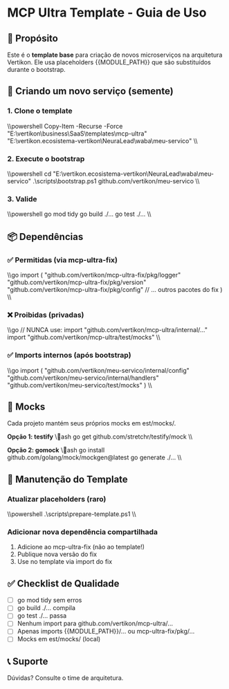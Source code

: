 # MCP Ultra Template - Guia de Uso

## 🎯 Propósito

Este é o **template base** para criação de novos microserviços na arquitetura Vertikon.
Ele usa placeholders {{MODULE_PATH}} que são substituídos durante o bootstrap.

## 🚀 Criando um novo serviço (semente)

### 1. Clone o template

\\\powershell
Copy-Item -Recurse -Force \
  "E:\vertikon\business\SaaS\templates\mcp-ultra" \
  "E:\vertikon\.ecosistema-vertikon\NeuraLead\waba\meu-servico"
\\\

### 2. Execute o bootstrap

\\\powershell
cd "E:\vertikon\.ecosistema-vertikon\NeuraLead\waba\meu-servico"
.\scripts\bootstrap.ps1 github.com/vertikon/meu-servico
\\\

### 3. Valide

\\\powershell
go mod tidy
go build ./...
go test ./...
\\\

## 📦 Dependências

### ✅ Permitidas (via mcp-ultra-fix)

\\\go
import (
  "github.com/vertikon/mcp-ultra-fix/pkg/logger"
  "github.com/vertikon/mcp-ultra-fix/pkg/version"
  "github.com/vertikon/mcp-ultra-fix/pkg/config"
  // ... outros pacotes do fix
)
\\\

### ❌ Proibidas (privadas)

\\\go
// NUNCA use:
import "github.com/vertikon/mcp-ultra/internal/..."
import "github.com/vertikon/mcp-ultra/test/mocks"
\\\

### ✅ Imports internos (após bootstrap)

\\\go
import (
  "github.com/vertikon/meu-servico/internal/config"
  "github.com/vertikon/meu-servico/internal/handlers"
  "github.com/vertikon/meu-servico/test/mocks"
)
\\\

## 🧪 Mocks

Cada projeto mantém seus próprios mocks em 	est/mocks/.

**Opção 1: testify**
\\\ash
go get github.com/stretchr/testify/mock
\\\

**Opção 2: gomock**
\\\ash
go install github.com/golang/mock/mockgen@latest
go generate ./...
\\\

## 🔧 Manutenção do Template

### Atualizar placeholders (raro)

\\\powershell
.\scripts\prepare-template.ps1
\\\

### Adicionar nova dependência compartilhada

1. Adicione ao mcp-ultra-fix (não ao template!)
2. Publique nova versão do fix
3. Use no template via import do fix

## ✅ Checklist de Qualidade

- [ ] go mod tidy sem erros
- [ ] go build ./... compila
- [ ] go test ./... passa
- [ ] Nenhum import para github.com/vertikon/mcp-ultra/...
- [ ] Apenas imports {{MODULE_PATH}}/... ou mcp-ultra-fix/pkg/...
- [ ] Mocks em 	est/mocks/ (local)

## 📞 Suporte

Dúvidas? Consulte o time de arquitetura.
